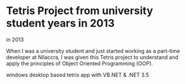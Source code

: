 # Tetris Project from university student years in 2013

in 2013

When I was a university student and just started working as a part-time developer at Nilaccra, I was given this Tetris project to understand and apply the principles of Object Oriented Programming (OOP).

windows desktop based tetris app with VB.NET & .NET 3.5
